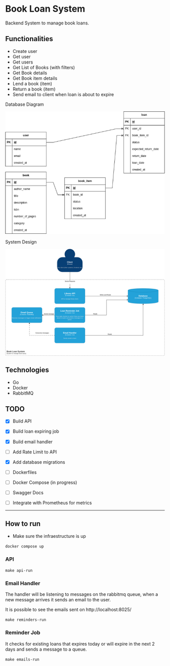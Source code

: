 
# Book Loan System

Backend System to manage book loans.

## Functionalities

- Create user
- Get user
- Get users
- Get List of Books (with filters)
- Get Book details
- Get Book item details
- Lend a book (item)
- Return a book (item)
- Send email to client when loan is about to expire

Database Diagram

![database modeling](book_loan_system-DB.drawio.png "Title")

System Design

![system design](book_loan_system-system_design.drawio.png "Title")

## Technologies

- Go
- Docker
- RabbitMQ

## TODO

- [X] Build API
- [X] Build loan expiring job
- [X] Build email handler
- [ ] Add Rate Limit to API
- [X] Add database migrations
- [ ] Dockerfiles
- [ ] Docker Compose (in progress)
- [ ] Swagger Docs
- [ ] Integrate with Prometheus for metrics


---

## How to run

- Make sure the infraestructure is up

`docker compose up`


### API

`make api-run`

### Email Handler

The handler will be listening to messages on the rabbitmq queue, when a new message arrives it sends an email to the user.

It is possible to see the emails sent on http://localhost:8025/

`make reminders-run`

### Reminder Job 

It checks for existing loans that expires today or will expire in the next 2 days and sends a message to a queue.

`make emails-run`

